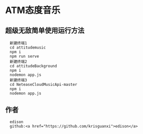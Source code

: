 # ATM态度音乐

## 超级无敌简单使用运行方法
```
  新建终端1
  cd attitudemusic
  npm i
  npm run serve
  新建终端2
  cd attitudeBackground
  npm i
  nodemon app.js
  新建终端3
  cd NeteaseCloudMusicApi-master
  npm i
  nodemon app.js
```
## 作者
```
  edison
  github:<a href="https://github.com/krisguanxi">edison</a>
```
